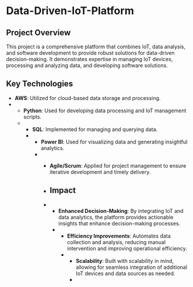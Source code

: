 # Data-Driven-IoT-Platform

## Project Overview
This project is a comprehensive platform that combines IoT, data analysis, and software development to provide robust solutions for data-driven decision-making. It demonstrates expertise in managing IoT devices, processing and analyzing data, and developing software solutions.

## Key Technologies
- **AWS**: Utilized for cloud-based data storage and processing.
- - **Python**: Used for developing data processing and IoT management scripts.
  - - **SQL**: Implemented for managing and querying data.
    - - **Power BI**: Used for visualizing data and generating insightful analytics.
      - - **Agile/Scrum**: Applied for project management to ensure iterative development and timely delivery.
       
        - ## Impact
        - - **Enhanced Decision-Making**: By integrating IoT and data analytics, the platform provides actionable insights that enhance decision-making processes.
          - - **Efficiency Improvements**: Automates data collection and analysis, reducing manual intervention and improving operational efficiency.
            - - **Scalability**: Built with scalability in mind, allowing for seamless integration of additional IoT devices and data sources as needed.
              - 
